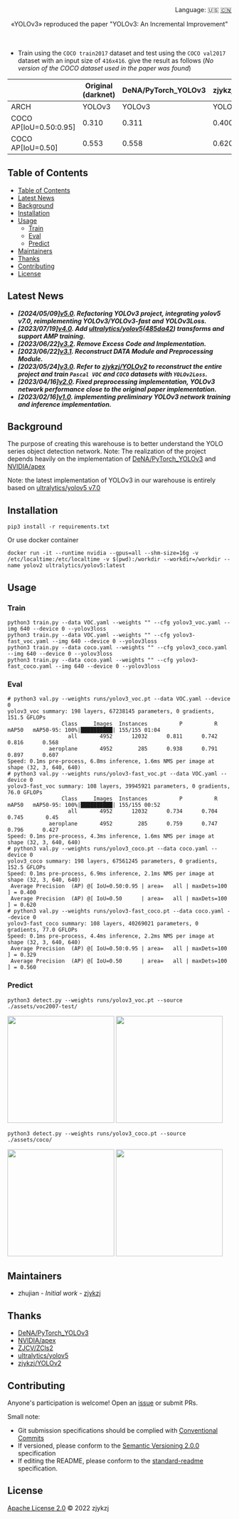 <div align="right">
  Language:
    🇺🇸
  <a title="Chinese" href="./README.zh-CN.md">🇨🇳</a>
</div>

<div align="center"><a title="" href="https://github.com/zjykzj/YOLOv3"><img align="center" src="assets/logo/imgs/YOLOv3.png" alt=""></a></div>

<p align="center">
  «YOLOv3» reproduced the paper "YOLOv3: An Incremental Improvement"
<br>
<br>
  <a href="https://github.com/RichardLitt/standard-readme"><img src="https://img.shields.io/badge/standard--readme-OK-green.svg?style=flat-square" alt=""></a>
  <a href="https://conventionalcommits.org"><img src="https://img.shields.io/badge/Conventional%20Commits-1.0.0-yellow.svg" alt=""></a>
  <a href="http://commitizen.github.io/cz-cli/"><img src="https://img.shields.io/badge/commitizen-friendly-brightgreen.svg" alt=""></a>
</p>

* Train using the `COCO train2017` dataset and test using the `COCO val2017` dataset with an input size of `416x416`. give the result as follows (*No version of the COCO dataset used in the paper was found*)

<!-- <style type="text/css">
.tg  {border-collapse:collapse;border-spacing:0;}
.tg td{border-color:black;border-style:solid;border-width:1px;font-family:Arial, sans-serif;font-size:14px;
  overflow:hidden;padding:10px 5px;word-break:normal;}
.tg th{border-color:black;border-style:solid;border-width:1px;font-family:Arial, sans-serif;font-size:14px;
  font-weight:normal;overflow:hidden;padding:10px 5px;word-break:normal;}
.tg .tg-zkss{background-color:#FFF;border-color:inherit;color:#333;text-align:center;vertical-align:top}
.tg .tg-baqh{text-align:center;vertical-align:top}
.tg .tg-fr9f{background-color:#FFF;border-color:inherit;color:#333;font-weight:bold;text-align:center;vertical-align:top}
.tg .tg-y5w1{background-color:#FFF;border-color:inherit;color:#00E;font-weight:bold;text-align:center;vertical-align:top}
.tg .tg-9y4h{background-color:#FFF;border-color:inherit;color:#1F2328;text-align:center;vertical-align:middle}
</style> -->
<table class="tg">
<thead>
  <tr>
    <th class="tg-fr9f"></th>
    <th class="tg-fr9f"><span style="font-style:normal">Original (darknet)</span></th>
    <th class="tg-y5w1">DeNA/PyTorch_YOLOv3</th>
    <th class="tg-y5w1"><span style="font-weight:700;font-style:normal">zjykzj/YOLOv3(This)</span></th>
  </tr>
</thead>
<tbody>
  <tr>
    <td class="tg-fr9f">ARCH</td>
    <td class="tg-zkss">YOLOv3</td>
    <td class="tg-zkss">YOLOv3</td>
    <td class="tg-zkss">YOLOv3</td>
  </tr>
  <tr>
    <td class="tg-fr9f">COCO AP[IoU=0.50:0.95]</td>
    <td class="tg-zkss">0.310</td>
    <td class="tg-9y4h">0.311</td>
    <td class="tg-9y4h">0.400</td>
  </tr>
  <tr>
    <td class="tg-baqh">COCO AP[IoU=0.50]</td>
    <td class="tg-baqh">0.553</td>
    <td class="tg-baqh">0.558</td>
    <td class="tg-baqh">0.620</td>
  </tr>
</tbody>
</table>

## Table of Contents

- [Table of Contents](#table-of-contents)
- [Latest News](#latest-news)
- [Background](#background)
- [Installation](#installation)
- [Usage](#usage)
  - [Train](#train)
  - [Eval](#eval)
  - [Predict](#predict)
- [Maintainers](#maintainers)
- [Thanks](#thanks)
- [Contributing](#contributing)
- [License](#license)

## Latest News

* ***[2024/05/09][v5.0](https://github.com/zjykzj/YOLOv3/releases/tag/v5.0). Refactoring YOLOv3 project, integrating yolov5 v7.0, reimplementing YOLOv3/YOLOv3-fast and YOLOv3Loss.***
* ***[2023/07/19][v4.0](https://github.com/zjykzj/YOLOv3/releases/tag/v4.0). Add [ultralytics/yolov5](https://github.com/ultralytics/yolov5)([485da42](https://github.com/ultralytics/yolov5/commit/485da42273839d20ea6bdaf142fd02c1027aba61)) transforms and support AMP training.***
* ***[2023/06/22][v3.2](https://github.com/zjykzj/YOLOv3/releases/tag/v3.2). Remove Excess Code and Implementation.***
* ***[2023/06/22][v3.1](https://github.com/zjykzj/YOLOv3/releases/tag/v3.1). Reconstruct DATA Module and Preprocessing Module.***
* ***[2023/05/24][v3.0](https://github.com/zjykzj/YOLOv3/releases/tag/v3.0). Refer to [zjykzj/YOLOv2](https://github.com/zjykzj/YOLOv2) to reconstruct the entire project and train `Pascal VOC` and `COCO` datasets with `YOLOv2Loss`.***
* ***[2023/04/16][v2.0](https://github.com/zjykzj/YOLOv3/releases/tag/v2.0). Fixed preprocessing implementation, YOLOv3 network performance close to the original paper implementation.***
* ***[2023/02/16][v1.0](https://github.com/zjykzj/YOLOv3/releases/tag/v1.0). implementing preliminary YOLOv3 network training and inference implementation.***

## Background

The purpose of creating this warehouse is to better understand the YOLO series object detection network. Note: The realization of the project depends heavily on the implementation
of [DeNA/PyTorch_YOLOv3](https://github.com/DeNA/PyTorch_YOLOv3) and [NVIDIA/apex](https://github.com/NVIDIA/apex)

Note: the latest implementation of YOLOv3 in our warehouse is entirely based on [ultralytics/yolov5 v7.0](https://github.com/ultralytics/yolov5/releases/tag/v7.0)

## Installation

```shell
pip3 install -r requirements.txt
```

Or use docker container

```shell
docker run -it --runtime nvidia --gpus=all --shm-size=16g -v /etc/localtime:/etc/localtime -v $(pwd):/workdir --workdir=/workdir --name yolov2 ultralytics/yolov5:latest
```

## Usage

### Train

```shell
python3 train.py --data VOC.yaml --weights "" --cfg yolov3_voc.yaml --img 640 --device 0 --yolov3loss
python3 train.py --data VOC.yaml --weights "" --cfg yolov3-fast_voc.yaml --img 640 --device 0 --yolov3loss
python3 train.py --data coco.yaml --weights "" --cfg yolov3_coco.yaml --img 640 --device 0 --yolov3loss
python3 train.py --data coco.yaml --weights "" --cfg yolov3-fast_coco.yaml --img 640 --device 0 --yolov3loss
```

### Eval

```shell
# python3 val.py --weights runs/yolov3_voc.pt --data VOC.yaml --device 0
yolov3_voc summary: 198 layers, 67238145 parameters, 0 gradients, 151.5 GFLOPs
                 Class     Images  Instances          P          R      mAP50   mAP50-95: 100%|██████████| 155/155 01:04
                   all       4952      12032      0.811      0.742      0.816      0.568
             aeroplane       4952        285      0.938      0.791      0.897      0.607
Speed: 0.1ms pre-process, 6.8ms inference, 1.6ms NMS per image at shape (32, 3, 640, 640)
# python3 val.py --weights runs/yolov3-fast_voc.pt --data VOC.yaml --device 0
yolov3-fast_voc summary: 108 layers, 39945921 parameters, 0 gradients, 76.0 GFLOPs
                 Class     Images  Instances          P          R      mAP50   mAP50-95: 100%|██████████| 155/155 00:52
                   all       4952      12032      0.734      0.704      0.745       0.45
             aeroplane       4952        285      0.759      0.747      0.796      0.427
Speed: 0.1ms pre-process, 4.3ms inference, 1.6ms NMS per image at shape (32, 3, 640, 640)
# python3 val.py --weights runs/yolov3_coco.pt --data coco.yaml --device 0
yolov3_coco summary: 198 layers, 67561245 parameters, 0 gradients, 152.5 GFLOPs
Speed: 0.1ms pre-process, 6.9ms inference, 2.1ms NMS per image at shape (32, 3, 640, 640)
 Average Precision  (AP) @[ IoU=0.50:0.95 | area=   all | maxDets=100 ] = 0.400
 Average Precision  (AP) @[ IoU=0.50      | area=   all | maxDets=100 ] = 0.620
# python3 val.py --weights runs/yolov3-fast_coco.pt --data coco.yaml --device 0
yolov3-fast_coco summary: 108 layers, 40269021 parameters, 0 gradients, 77.0 GFLOPs
Speed: 0.1ms pre-process, 4.4ms inference, 2.2ms NMS per image at shape (32, 3, 640, 640)
 Average Precision  (AP) @[ IoU=0.50:0.95 | area=   all | maxDets=100 ] = 0.329
 Average Precision  (AP) @[ IoU=0.50      | area=   all | maxDets=100 ] = 0.560
```

### Predict

```shell
python3 detect.py --weights runs/yolov3_voc.pt --source ./assets/voc2007-test/
```

<p align="left"><img src="assets/results/voc/000237.jpg" height="240"\>  <img src="assets/results/voc/000386.jpg" height="240"\></p>

```shell
python3 detect.py --weights runs/yolov3_coco.pt --source ./assets/coco/
```

<p align="left"><img src="assets/results/coco/bus.jpg" height="240"\>  <img src="assets/results/coco/zidane.jpg" height="240"\></p>

## Maintainers

* zhujian - *Initial work* - [zjykzj](https://github.com/zjykzj)

## Thanks

* [DeNA/PyTorch_YOLOv3](https://github.com/DeNA/PyTorch_YOLOv3)
* [NVIDIA/apex](https://github.com/NVIDIA/apex)
* [ZJCV/ZCls2](https://github.com/ZJCV/ZCls2)
* [ultralytics/yolov5](https://github.com/ultralytics/yolov5)
* [zjykzj/YOLOv2](https://github.com/zjykzj/YOLOv2)

## Contributing

Anyone's participation is welcome! Open an [issue](https://github.com/zjykzj/YOLOv3/issues) or submit PRs.

Small note:

* Git submission specifications should be complied
  with [Conventional Commits](https://www.conventionalcommits.org/en/v1.0.0-beta.4/)
* If versioned, please conform to the [Semantic Versioning 2.0.0](https://semver.org) specification
* If editing the README, please conform to the [standard-readme](https://github.com/RichardLitt/standard-readme)
  specification.

## License

[Apache License 2.0](LICENSE) © 2022 zjykzj